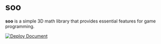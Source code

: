 # soo  

**soo** is a simple 3D math library that provides essential features for game programming.  

[![Deploy Document](https://github.com/notchcamo/soo/actions/workflows/deploy_doxygen.yml/badge.svg)](https://github.com/notchcamo/soo/actions/workflows/deploy_doxygen.yml)